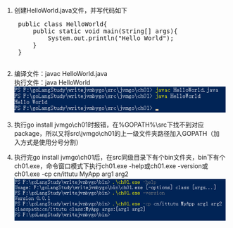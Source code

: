 1. 创建HelloWorld.java文件，并写代码如下<br/>
	<pre>
	public class HelloWorld{
        public static void main(String[] args){
            System.out.println("Hello World");
        }
    }
	</pre>

2. 编译文件：javac HelloWorld.java<br/>
   执行文件：java HelloWorld<br/>
   ![](https://raw.githubusercontent.com/hujiapeng/writejvmbygo/master/src/jvmgo/ch01/imgs/helloworld.png)

3. 执行go install jvmgo\ch01时报错，在%GOPATH%\src下找不到对应package，所以又将src\jvmgo\ch01的上一级文件夹路径加入GOPATH（加入方式是使用分号分割）
4. 执行完go install jvmgo\ch01后，在src同级目录下有个bin文件夹，bin下有个ch01.exe，命令窗口模式下执行ch01.exe -help或ch01.exe -version或ch01.exe -cp cn/ittutu MyApp arg1 arg2
   ![](https://raw.githubusercontent.com/hujiapeng/writejvmbygo/master/src/jvmgo/ch01/imgs/jvmgo.png)
    
